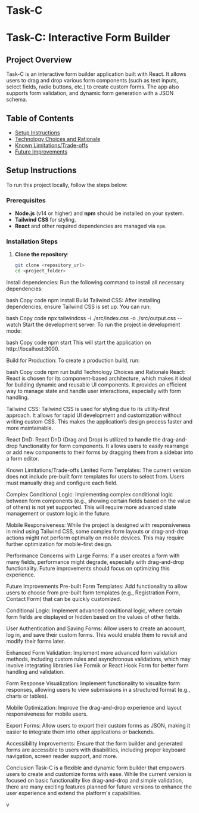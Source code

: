 # Task-C

# Task-C: Interactive Form Builder

## Project Overview
Task-C is an interactive form builder application built with React. It allows users to drag and drop various form components (such as text inputs, select fields, radio buttons, etc.) to create custom forms. The app also supports form validation, and dynamic form generation with a JSON schema.

## Table of Contents
- [Setup Instructions](#setup-instructions)
- [Technology Choices and Rationale](#technology-choices-and-rationale)
- [Known Limitations/Trade-offs](#known-limitationstrade-offs)
- [Future Improvements](#future-improvements)

## Setup Instructions

To run this project locally, follow the steps below:

### Prerequisites
- **Node.js** (v14 or higher) and **npm** should be installed on your system.
- **Tailwind CSS** for styling.
- **React** and other required dependencies are managed via `npm`.

### Installation Steps

1. **Clone the repository**:
   ```bash
   git clone <repository_url>
   cd <project_folder>
Install dependencies: Run the following command to install all necessary dependencies:

bash
Copy code
npm install
Build Tailwind CSS: After installing dependencies, ensure Tailwind CSS is set up. You can run:

bash
Copy code
npx tailwindcss -i ./src/index.css -o ./src/output.css --watch
Start the development server: To run the project in development mode:

bash
Copy code
npm start
This will start the application on http://localhost:3000.

Build for Production: To create a production build, run:

bash
Copy code
npm run build
Technology Choices and Rationale
React: React is chosen for its component-based architecture, which makes it ideal for building dynamic and reusable UI components. It provides an efficient way to manage state and handle user interactions, especially with form handling.

Tailwind CSS: Tailwind CSS is used for styling due to its utility-first approach. It allows for rapid UI development and customization without writing custom CSS. This makes the application’s design process faster and more maintainable.

React DnD: React DnD (Drag and Drop) is utilized to handle the drag-and-drop functionality for form components. It allows users to easily rearrange or add new components to their forms by dragging them from a sidebar into a form editor.

Known Limitations/Trade-offs
Limited Form Templates: The current version does not include pre-built form templates for users to select from. Users must manually drag and configure each field.

Complex Conditional Logic: Implementing complex conditional logic between form components (e.g., showing certain fields based on the value of others) is not yet supported. This will require more advanced state management or custom logic in the future.

Mobile Responsiveness: While the project is designed with responsiveness in mind using Tailwind CSS, some complex form layouts or drag-and-drop actions might not perform optimally on mobile devices. This may require further optimization for mobile-first design.

Performance Concerns with Large Forms: If a user creates a form with many fields, performance might degrade, especially with drag-and-drop functionality. Future improvements should focus on optimizing this experience.

Future Improvements
Pre-built Form Templates: Add functionality to allow users to choose from pre-built form templates (e.g., Registration Form, Contact Form) that can be quickly customized.

Conditional Logic: Implement advanced conditional logic, where certain form fields are displayed or hidden based on the values of other fields.

User Authentication and Saving Forms: Allow users to create an account, log in, and save their custom forms. This would enable them to revisit and modify their forms later.

Enhanced Form Validation: Implement more advanced form validation methods, including custom rules and asynchronous validations, which may involve integrating libraries like Formik or React Hook Form for better form handling and validation.

Form Response Visualization: Implement functionality to visualize form responses, allowing users to view submissions in a structured format (e.g., charts or tables).

Mobile Optimization: Improve the drag-and-drop experience and layout responsiveness for mobile users.

Export Forms: Allow users to export their custom forms as JSON, making it easier to integrate them into other applications or backends.

Accessibility Improvements: Ensure that the form builder and generated forms are accessible to users with disabilities, including proper keyboard navigation, screen reader support, and more.

Conclusion
Task-C is a flexible and dynamic form builder that empowers users to create and customize forms with ease. While the current version is focused on basic functionality like drag-and-drop and simple validation, there are many exciting features planned for future versions to enhance the user experience and extend the platform's capabilities.

v
